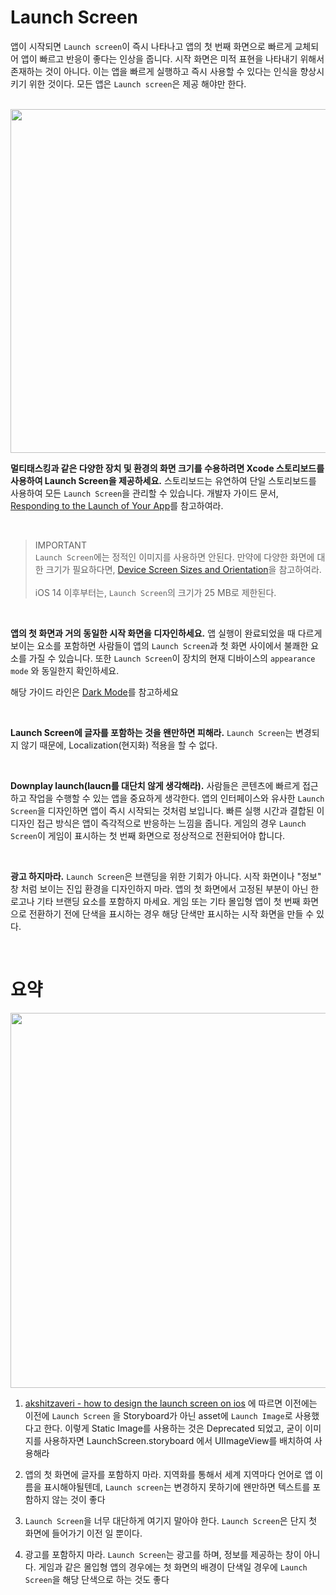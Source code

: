 # Launch Screen

앱이 시작되면 `Launch screen`이 즉시 나타나고 앱의 첫 번째 화면으로 빠르게 교체되어 앱이 빠르고 반응이 좋다는 인상을 줍니다. 시작 화면은 미적 표현을 나타내기 위해서 존재하는 것이 아니다. 이는 앱을 빠르게 실행하고 즉시 사용할 수 있다는 인식을 향상시키기 위한 것이다. 모든 앱은 `Launch screen`은 제공 해야만 한다.

<br>

<img src="https://github.com/kane-young/H.I.G-reading-record/Images/LaunchScreen1.png" width = "550">

<br>

**멀티태스킹과 같은 다양한 장치 및 환경의 화면 크기를 수용하려면 Xcode 스토리보드를 사용하여 Launch Screen을 제공하세요.** 스토리보드는 유연하여 단일 스토리보드를 사용하여 모든 `Launch Screen`을 관리할 수 있습니다. 개발자 가이드 문서, [Responding to the Launch of Your App](https://developer.apple.com/documentation/uikit/app_and_environment/responding_to_the_launch_of_your_app)를 참고하여라.

<br>

> IMPORTANT <br> `Launch Screen`에는 정적인 이미지를 사용하면 안된다. 만약에 다양한 화면에 대한 크기가 필요하다면, [Device Screen Sizes and Orientation]()을 참고하여라.<br><br>
iOS 14 이후부터는, `Launch Screen`의 크기가 25 MB로 제한된다.


<br>

**앱의 첫 화면과 거의 동일한 시작 화면을 디자인하세요.** 앱 실행이 완료되었을 때 다르게 보이는 요소를 포함하면 사람들이 앱의 `Launch Screen`과 첫 화면 사이에서 불쾌한 요소를 가질 수 있습니다. 또한 `Launch Screen`이 장치의 현재 디바이스의 `appearance mode` 와 동일한지 확인하세요.

해당 가이드 라인은 [Dark Mode](https://developer.apple.com/design/human-interface-guidelines/ios/visual-design/dark-mode/)를 참고하세요

<br>

**Launch Screen에 글자를 포함하는 것을 왠만하면 피해라.** `Launch Screen`는 변경되지 않기 때문에, Localization(현지화) 적용을 할 수 없다.

<br>

**Downplay launch(laucn를 대단치 않게 생각해라).** 사람들은 콘텐츠에 빠르게 접근하고 작업을 수행할 수 있는 앱을 중요하게 생각한다. 앱의 인터페이스와 유사한 `Launch Screen`을 디자인하면 앱이 즉시 시작되는 것처럼 보입니다. 빠른 실행 시간과 결합된 이 디자인 접근 방식은 앱이 즉각적으로 반응하는 느낌을 줍니다. 게임의 경우 `Launch Screen`이 게임이 표시하는 첫 번째 화면으로 정상적으로 전환되어야 합니다.

<br>

**광고 하지마라.** `Launch Screen`은 브랜딩을 위한 기회가 아니다. 시작 화면이나 "정보" 창 처럼 보이는 진입 환경을 디자인하지 마라. 앱의 첫 화면에서 고정된 부분이 아닌 한 로고나 기타 브랜딩 요소를 포함하지 마세요. 게임 또는 기타 몰입형 앱이 첫 번째 화면으로 전환하기 전에 단색을 표시하는 경우 해당 단색만 표시하는 시작 화면을 만들 수 있다.

<br>

# 요약

<img src="https://github.com/kane-young/H.I.G-reading-record/Images/AssetLaunchScreen.png" width = "600">

<br>

1. [akshitzaveri - how to design the launch screen on ios](https://akshitzaveri.medium.com/how-to-design-the-launch-screen-on-ios-bd54781a19b9) 에 따르면 이전에는 
이전에 `Launch Screen` 을 Storyboard가 아닌 asset에 `Launch Image`로 사용했다고 한다. 이렇게 Static Image를 사용하는 것은 Deprecated 되었고, 굳이 이미지를 사용하자면 LaunchScreen.storyboard 에서 UIImageView를 배치하여 사용해라

2. 앱의 첫 화면에 글자를 포함하지 마라. 지역화를 통해서 세계 지역마다 언어로 앱 이름을 표시해야될텐데, `Launch screen`는 변경하지 못하기에 왠만하면 텍스트를 포함하지 않는 것이 좋다

3. `Launch Screen`을 너무 대단하게 여기지 말아야 한다. `Launch Screen`은 단지 첫 화면에 들어가기 이전 일 뿐이다.

4. 광고를 포함하지 마라. `Launch Screen`는 광고를 하며, 정보를 제공하는 창이 아니다. 게임과 같은 몰입형 앱의 경우에는 첫 화면의 배경이 단색일 경우에 `Launch Screen`을 해당 단색으로 하는 것도 좋다
